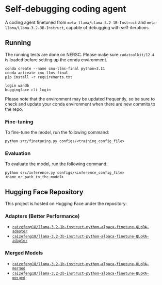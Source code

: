 # Self-debugging coding agent

A coding agent finetuned from `meta-llama/Llama-3.2-1B-Instruct` and `meta-llama/Llama-3.2-3B-Instruct`, capable of debugging with self-iterations.

## Running
The running tests are done on NERSC. Please make sure `cudatoolkit/12.4` is loaded before setting up the conda environment.
```
conda create --name cmu-llms-final python=3.11
conda activate cmu-llms-final
pip install -r requirements.txt

login wandb
huggingface-cli login
```
Please note that the environment may be updated frequently, so be sure to check and update your conda environment when there are new commits to the repo.

### Fine-tuning
To fine-tune the model, run the following command:
```shell
python src/finetuning.py configs/<training_config_file>
```

### Evaluation
To evaluate the model, run the following command:
```shell
python src/inference.py configs/<inference_config_file> <name_or_path_to_the_model>
```

## Hugging Face Repository
This project is hosted on Hugging Face under the repository:
### Adapters (Better Performance)
- [`caizefeng18/llama-3.2-1b-instruct-python-alpaca-finetune-QLoRA-adapter`](https://huggingface.co/caizefeng18/llama-3.2-1b-instruct-python-alpaca-finetune-QLoRA-adapter)
- [`caizefeng18/llama-3.2-3b-instruct-python-alpaca-finetune-QLoRA-adapter`](https://huggingface.co/caizefeng18/llama-3.2-3b-instruct-python-alpaca-finetune-QLoRA-adapter)
### Merged Models
- [`caizefeng18/llama-3.2-1b-instruct-python-alpaca-finetune-QLoRA-merged`](https://huggingface.co/caizefeng18/llama-3.2-1b-instruct-python-alpaca-finetune-QLoRA-merged)
- [`caizefeng18/llama-3.2-3b-instruct-python-alpaca-finetune-QLoRA-merged`](https://huggingface.co/caizefeng18/llama-3.2-3b-instruct-python-alpaca-finetune-QLoRA-merged)
